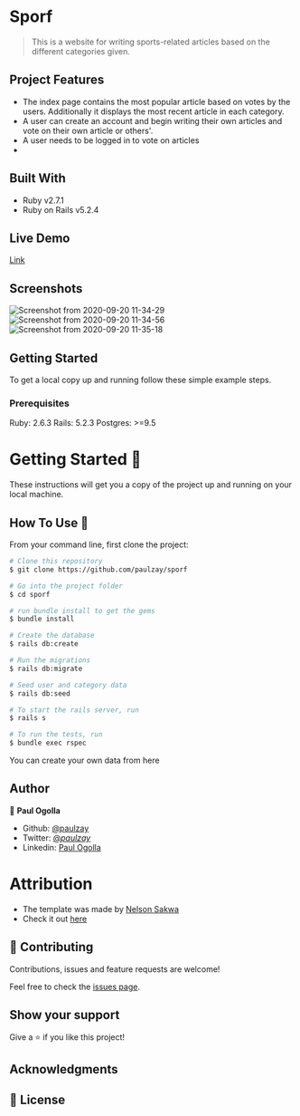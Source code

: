 # Sporf

> This is a website for writing sports-related articles based on the different categories given.

## Project Features
- The index page contains the most popular article based on votes by the users. Additionally it displays the most recent article in each category. 
- A user can create an account and begin writing their own articles and vote on their own article or others'. 
- A user needs to be logged in to vote on articles
- 

## Built With

- Ruby v2.7.1
- Ruby on Rails v5.2.4

## Live Demo

[Link](https://sporf.herokuapp.com/)

## Screenshots

![Screenshot from 2020-09-20 11-34-29](https://user-images.githubusercontent.com/29974825/93708626-7fdead80-fb40-11ea-85aa-c9d5e7800050.png)
![Screenshot from 2020-09-20 11-34-56](https://user-images.githubusercontent.com/29974825/93708628-82410780-fb40-11ea-8993-aa3310269f53.png)
![Screenshot from 2020-09-20 11-35-18](https://user-images.githubusercontent.com/29974825/93708629-83723480-fb40-11ea-92f7-67b98f7425a4.png)

## Getting Started

To get a local copy up and running follow these simple example steps.

### Prerequisites

Ruby: 2.6.3
Rails: 5.2.3
Postgres: >=9.5

# Getting Started 🚀

These instructions will get you a copy of the project up and running on your local machine.

## How To Use 🔧

From your command line, first clone the project:

```bash
# Clone this repository
$ git clone https://github.com/paulzay/sporf

# Go into the project folder
$ cd sporf

# run bundle install to get the gems
$ bundle install

# Create the database
$ rails db:create

# Run the migrations
$ rails db:migrate

# Seed user and category data
$ rails db:seed

# To start the rails server, run
$ rails s

# To run the tests, run
$ bundle exec rspec
```

You can create your own data from here

## Author

👤 **Paul Ogolla**

- Github: [@paulzay](https://github.com/paulzay)
- Twitter: [@_paulzay_](https://twitter.com/_paulzay_)
- Linkedin: [Paul Ogolla](https://linkedin.com/in/paulogolla)

# Attribution

- The template was made by <a href="https://www.behance.net/sakwadesignstudio">Nelson Sakwa<a>
- Check it out <a href="https://www.behance.net/gallery/14554909/liFEsTlye-Mobile-version">here</a>

## 🤝 Contributing

Contributions, issues and feature requests are welcome!

Feel free to check the [issues page](issues/).

## Show your support

Give a ⭐️ if you like this project!

## Acknowledgments

## 📝 License
